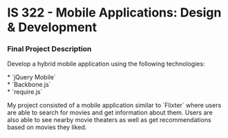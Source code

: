 # IS 322 - Mobile Applications: Design & Development

<h3>Final Project Description</h3>
<p>
Develop a hybrid mobile application using the following technologies:
</p>
* `jQuery Mobile`<br />
* `Backbone.js` <br />
* `require.js` <br />

<p>My project consisted of a mobile application similar to `Flixter` where users are able to search for movies and get information about them. Users are also able to see nearby movie theaters as well as get recommendations based on movies they liked.</p>
